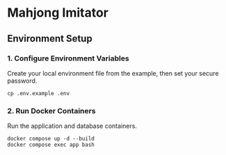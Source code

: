 # Mahjong Imitator

## Environment Setup

### 1. Configure Environment Variables
Create your local environment file from the example, then set your secure password.
```
cp .env.example .env
```

### 2. Run Docker Containers
Run the application and database containers.
```
docker compose up -d --build
docker compose exec app bash
```